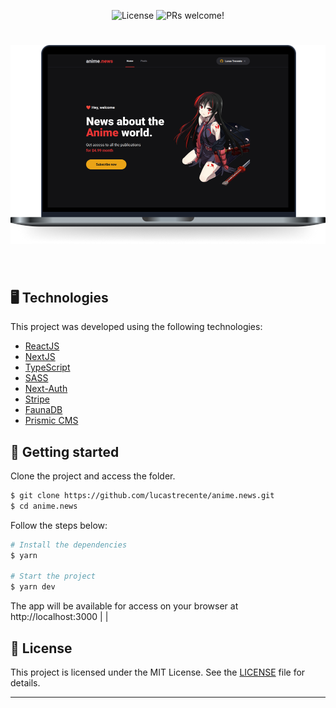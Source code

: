 <p align="center">
  <img  src="https://img.shields.io/static/v1?label=license&message=MIT&color=eb3434&labelColor=121214" alt="License">
  
  <img src="https://img.shields.io/static/v1?label=PRs&message=welcome&color=eb3434&labelColor=121214" alt="PRs welcome!" />
</p>

<h1 align="center">
    <img alt="anime.news" title="anime.news" src=".github/preview.png" />
</h1>

<br>

## 🖥️ Technologies

This project was developed using the following technologies:

- [ReactJS](https://reactjs.org/)
- [NextJS](https://nextjs.org/)
- [TypeScript](https://www.typescriptlang.org/)
- [SASS](https://sass-lang.com/)
- [Next-Auth](https://next-auth.js.org/)
- [Stripe](https://stripe.com/)
- [FaunaDB](https://fauna.com/)
- [Prismic CMS](https://prismic.io/)

## 🚀 Getting started

Clone the project and access the folder.

```bash
$ git clone https://github.com/lucastrecente/anime.news.git
$ cd anime.news
```

Follow the steps below:

```bash
# Install the dependencies
$ yarn

# Start the project
$ yarn dev
```

The app will be available for access on your browser at http://localhost:3000
                                                |                                                |

## 📝 License

This project is licensed under the MIT License. See the [LICENSE](LICENSE) file for details.

---


